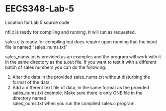 # EECS348-Lab-5
Location for Lab 5 source code

nfl.c is ready for compiling and running. It will run as requested.

sales.c is ready for compiling but does require upon running that the input file is named "sales_nums.txt"

sales_nums.txt is provided as an examples and the program will work with it in the same directory as the a.out file. If you want to test it with a different batch of sales numbers you can do the following:
  1. Alter the data in the provided sales_nums.txt without disturbing the format of the data.
  2. Add a different text file of data, in the same format as the provided sales_nums.txt example. Make sure there is only ONE file in the directory named   
     sales_nums.txt when you run the compiled sales.c program.
